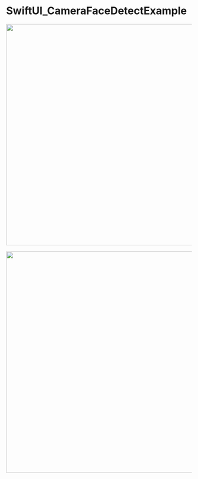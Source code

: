# SwiftUI_CameraFaceDetectExample

<img src="https://github.com/katafuchix/SwiftUI_CameraFaceDetectExample/assets/6063541/15eb8dfe-2b35-4dbc-a5ae-c8651fd40b84" width="600" >
<br /><br />

<img src="https://github.com/katafuchix/SwiftUI_CameraFaceDetectExample/assets/6063541/28263bba-eb75-4d01-986e-36144ee82392" width="600" >
